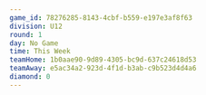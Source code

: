 ```yaml
---
game_id: 78276285-8143-4cbf-b559-e197e3af8f63
division: U12
round: 1
day: No Game
time: This Week
teamHome: 1b0aae90-9d89-4305-bc9d-637c24618d53
teamAway: e5ac34a2-923d-4f1d-b3ab-c9b523d4d4a6
diamond: 0
---
```

